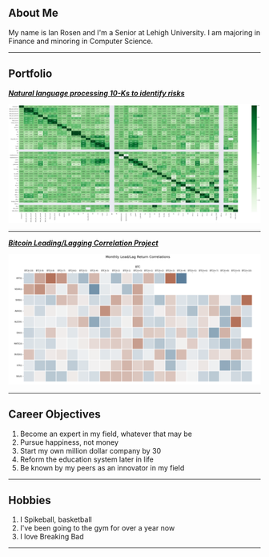 ## About Me

My name is Ian Rosen and I'm a Senior at Lehigh University. I am majoring in Finance and minoring in Computer Science.
<!-- Upload your own photo and change the path -->

---

## Portfolio

<!-- You can link to other websites, PDFs in this repo, and other pages in this repo -->

_**[Natural language processing 10-Ks to identify risks](analysis_report)**_

<img src="images/output_32_1.png?raw=true"/>

---

_**[Bitcoin Leading/Lagging Correlation Project](Final_Report)**_

<img src="images/bitcoin_thumbnail.png"/>

---

## Career Objectives

1. Become an expert in my field, whatever that may be
2. Pursue happiness, not money
3. Start my own million dollar company by 30
4. Reform the education system later in life
5. Be known by my peers as an innovator in my field

---

## Hobbies

1. I Spikeball, basketball
2. I've been going to the gym for over a year now
3. I love Breaking Bad

---
<!-- Remove above link if you don't want to attibute -->
